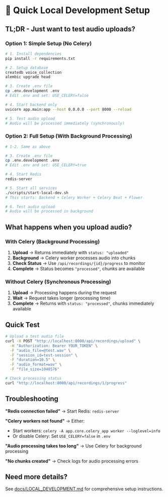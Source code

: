# 🚀 Quick Local Development Setup

## TL;DR - Just want to test audio uploads?

### Option 1: Simple Setup (No Celery)
```bash
# 1. Install dependencies
pip install -r requirements.txt

# 2. Setup database
createdb voice_collection
alembic upgrade head

# 3. Create .env file
cp .env.development .env
# Edit .env and set: USE_CELERY=false

# 4. Start backend only
uvicorn app.main:app --host 0.0.0.0 --port 8000 --reload

# 5. Test audio upload
# Audio will be processed immediately (synchronously)
```

### Option 2: Full Setup (With Background Processing)
```bash
# 1-2. Same as above

# 3. Create .env file  
cp .env.development .env
# Edit .env and set: USE_CELERY=true

# 4. Start Redis
redis-server

# 5. Start all services
./scripts/start-local-dev.sh
# This starts: Backend + Celery Worker + Celery Beat + Flower

# 6. Test audio upload
# Audio will be processed in background
```

## What happens when you upload audio?

### With Celery (Background Processing)
1. **Upload** → Returns immediately with `status: "uploaded"`
2. **Background** → Celery worker processes audio into chunks
3. **Check Status** → Use `/api/recordings/{id}/progress` to monitor
4. **Complete** → Status becomes `"processed"`, chunks are available

### Without Celery (Synchronous Processing)  
1. **Upload** → Processing happens during the request
2. **Wait** → Request takes longer (processing time)
3. **Complete** → Returns with `status: "processed"`, chunks immediately available

## Quick Test

```bash
# Upload a test audio file
curl -X POST "http://localhost:8000/api/recordings/upload" \
  -H "Authorization: Bearer YOUR_TOKEN" \
  -F "audio_file=@test.wav" \
  -F "session_id=test-session" \
  -F "duration=10.5" \
  -F "audio_format=wav" \
  -F "file_size=1048576"

# Check processing status
curl "http://localhost:8000/api/recordings/1/progress"
```

## Troubleshooting

**"Redis connection failed"** → Start Redis: `redis-server`

**"Celery workers not found"** → Either:
- Start workers: `celery -A app.core.celery_app worker --loglevel=info`
- Or disable Celery: Set `USE_CELERY=false` in `.env`

**"Audio processing takes too long"** → Use Celery for background processing

**"No chunks created"** → Check logs for audio processing errors

## Need more details?
See [docs/LOCAL_DEVELOPMENT.md](docs/LOCAL_DEVELOPMENT.md) for comprehensive setup instructions.